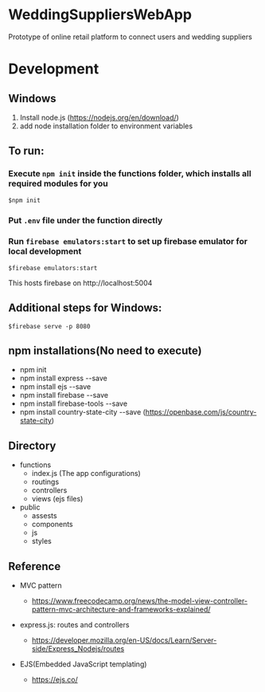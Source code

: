 # WeddingSuppliersWebApp
Prototype of online retail platform to connect users and wedding suppliers

# Development

## Windows

1) Install node.js (https://nodejs.org/en/download/)
2) add node installation folder to environment variables

## To run:
### Execute `npm init` inside the functions folder, which installs all required modules for you
```
$npm init
```

### Put `.env` file under the function directly

### Run `firebase emulators:start` to set up firebase emulator for local development

```
$firebase emulators:start
```
This hosts firebase on  http://localhost:5004

## Additional steps for Windows:

```
$firebase serve -p 8080
```

## npm installations(No need to execute)
- npm init
- npm install express --save
- npm install ejs --save
- npm install firebase --save
- npm install firebase-tools --save
- npm install country-state-city --save  (https://openbase.com/js/country-state-city)


## Directory
- functions
    - index.js (The app configurations)
    - routings 
    - controllers
    - views (ejs files)
- public
    - assests
    - components
    - js
    - styles

## Reference
- MVC pattern  
  - https://www.freecodecamp.org/news/the-model-view-controller-pattern-mvc-architecture-and-frameworks-explained/  
- express.js: routes and controllers 
    - https://developer.mozilla.org/en-US/docs/Learn/Server-side/Express_Nodejs/routes

- EJS(Embedded JavaScript templating)
    - https://ejs.co/
